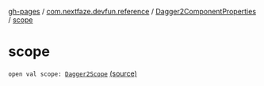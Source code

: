 [gh-pages](../../index.md) / [com.nextfaze.devfun.reference](../index.md) / [Dagger2ComponentProperties](index.md) / [scope](./scope.md)

# scope

`open val scope: `[`Dagger2Scope`](../-dagger2-scope/index.md) [(source)](https://github.com/NextFaze/dev-fun/tree/master/devfun-annotations/src/main/java/com/nextfaze/devfun/reference/Dagger2Component.kt#L88)